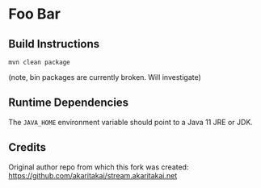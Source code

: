 Foo Bar
=======


Build Instructions
------------------

    mvn clean package

(note, bin packages are currently broken. Will investigate)

Runtime Dependencies
--------------------
The `JAVA_HOME` environment variable should point to a Java 11 JRE or JDK.

Credits
-------
Original author repo from which this fork was created: https://github.com/akaritakai/stream.akaritakai.net
